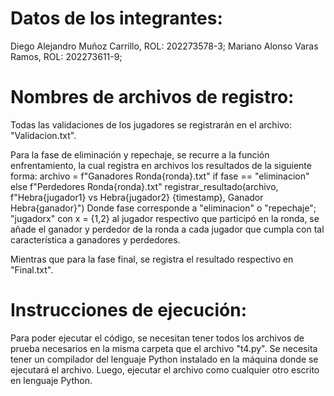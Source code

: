 # Datos de los integrantes:
Diego Alejandro Muñoz Carrillo, ROL: 202273578-3;
Mariano Alonso Varas Ramos, ROL: 202273611-9;   

# Nombres de archivos de registro:
Todas las validaciones de los jugadores se registrarán en el archivo: "Validacion.txt".

Para la fase de eliminación y repechaje, se recurre a la función enfrentamiento, la cual registra en archivos los resultados de la siguiente forma:
    archivo = f"Ganadores Ronda{ronda}.txt" if fase == "eliminacion" else f"Perdedores Ronda{ronda}.txt"
    registrar_resultado(archivo, f"Hebra{jugador1} vs Hebra{jugador2} {timestamp}, Ganador Hebra{ganador}")
Donde fase corresponde a "eliminacion" o "repechaje"; "jugadorx" con x = {1,2} al jugador respectivo que participó en la ronda, se añade el ganador y perdedor de la ronda a cada jugador que cumpla con tal característica a ganadores y perdedores. 

Mientras que para la fase final, se registra el resultado respectivo en "Final.txt".

# Instrucciones de ejecución:
Para poder ejecutar el código, se necesitan tener todos los archivos de prueba necesarios en la misma carpeta que el archivo "t4.py". Se necesita tener un compilador del lenguaje Python instalado en la máquina donde se ejecutará el archivo. Luego, ejecutar el archivo como cualquier otro escrito en lenguaje Python.